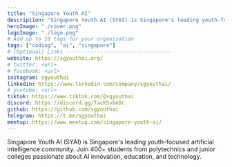 ```yaml
---
title: "Singapore Youth AI"
description: "Singapore Youth AI (SYAI) is Singapore's leading youth-focused artificial intelligence community. Join 400+ students from polytechnics and junior colleges passionate about AI innovation, education, and technology."
heroImage: "./cover.png"
logoImage: "./logo.png"
# Add up to 10 tags for your organisation
tags: ["coding", "ai", "singapore"]
# (Optional) Links ----------------------------------
website: https://sgyouthai.org/
# twitter: <url>
# facebook: <url>
instagram: sgyouthai
linkedin: https://www.linkedin.com/company/sgyouthai/
# youtube: <url>
tiktok: https://www.tiktok.com/@sgyouthai
discord: https://discord.gg/TacK5vbeDc
github: https://github.com/sgyouthai
telegram: https://t.me/sgyouthai
meetup: https://www.meetup.com/singapore-youth-ai/
---
```


Singapore Youth AI (SYAI) is Singapore's leading youth-focused artificial intelligence community. Join 400+ students from polytechnics and junior colleges passionate about AI innovation, education, and technology.
